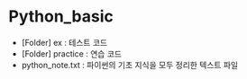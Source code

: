# Python_basic

- [Folder] ex : 테스트 코드
- [Folder] practice : 연습 코드
- python_note.txt : 파이썬의 기초 지식을 모두 정리한 텍스트 파일

